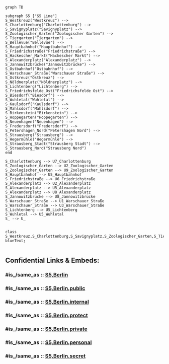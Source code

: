 



```mermaid
graph TD 

subgraph S5 ["S5 Line"]
S_Westkreuz("Westkreuz") --> 
S_Charlottenburg("Charlottenburg") --> 
S_Savignyplatz("Savignyplatz") --> 
S_Zoologischer_Garten("Zoologischer Garten") --> 
S_Tiergarten("Tiergarten") --> 
S_Bellevue("Bellevue") --> 
S_Hauptbahnhof("Hauptbahnhof") --> 
S_Friedrichstraße("Friedrichstraße") --> 
S_Hackescher_Markt("Hackescher Markt") --> 
S_Alexanderplatz("Alexanderplatz") --> 
S_Jannowitzbrücke("Jannowitzbrücke") --> 
S_Ostbahnhof("Ostbahnhof") --> 
S_Warschauer_Straße("Warschauer Straße") --> 
S_Ostkreuz("Ostkreuz") --> 
S_Nöldnerplatz("Nöldnerplatz") --> 
S_Lichtenberg("Lichtenberg") --> 
S_Friedrichsfelde_Ost("Friedrichsfelde Ost") --> 
S_Biesdorf("Biesdorf") --> 
S_Wuhletal("Wuhletal") --> 
S_Kaulsdorf("Kaulsdorf") --> 
S_Mahlsdorf("Mahlsdorf") --> 
S_Birkenstein("Birkenstein") --> 
S_Hoppegarten("Hoppegarten") --> 
S_Neuenhagen("Neuenhagen") --> 
S_Fredersdorf("Fredersdorf") --> 
S_Petershagen_Nord("Petershagen Nord") --> 
S_Strausberg("Strausberg") --> 
S_Hegermühle("Hegermühle") --> 
S_Strausberg_Stadt("Strausberg Stadt") --> 
S_Strausberg_Nord("Strausberg Nord")
end

S_Charlottenburg --> U7_Charlottenburg
S_Zoologischer_Garten --> U2_Zoologischer_Garten
S_Zoologischer_Garten --> U9_Zoologischer_Garten
S_Hauptbahnhof --> U5_Hauptbahnhof
S_Friedrichstraße --> U6_Friedrichstraße
S_Alexanderplatz --> U2_Alexanderplatz
S_Alexanderplatz --> U5_Alexanderplatz
S_Alexanderplatz --> U8_Alexanderplatz
S_Jannowitzbrücke --> U8_Jannowitzbrücke
S_Warschauer_Straße --> U1_Warschauer_Straße
S_Warschauer_Straße --> U3_Warschauer_Straße
S_Lichtenberg --> U5_Lichtenberg
S_Wuhletal --> U5_Wuhletal
S_ --> U_


class S_Westkreuz,S_Charlottenburg,S_Savignyplatz,S_Zoologischer_Garten,S_Tiergarten,S_Bellevue,S_Hauptbahnhof,S_Friedrichstraße,S_Hackescher_Markt,S_Alexanderplatz,S_Jannowitzbrücke,S_Ostbahnhof,S_Warschauer_Straße,S_Ostkreuz,S_Nöldnerplatz,S_Lichtenberg,S_Friedrichsfelde_Ost,S_Biesdorf,S_Wuhletal,S_Kaulsdorf,S_Mahlsdorf,S_Birkenstein,S_Hoppegarten,S_Neuenhagen,S_Fredersdorf,S_Petershagen_Nord,S_Strausberg,S_Hegermühle,S_Strausberg_Stadt,S_Strausberg_Nord blueText;


```


## Confidential Links & Embeds: 

### #is_/same_as :: [S5,Berlin](/_Standards/Earth/Continent/Europe/Europe~Central/Germany/Germany~West/State~Berlin/cities~Berlin/cities~Berlin/Berlin-city/S-Bahn,Berlin/S5,Berlin.md) 

### #is_/same_as :: [S5,Berlin.public](/_public/Earth/Continent/Europe/Europe~Central/Germany/Germany~West/State~Berlin/cities~Berlin/cities~Berlin/Berlin-city/S-Bahn,Berlin/S5,Berlin.public.md) 

### #is_/same_as :: [S5,Berlin.internal](/_internal/Earth/Continent/Europe/Europe~Central/Germany/Germany~West/State~Berlin/cities~Berlin/cities~Berlin/Berlin-city/S-Bahn,Berlin/S5,Berlin.internal.md) 

### #is_/same_as :: [S5,Berlin.protect](/_protect/Earth/Continent/Europe/Europe~Central/Germany/Germany~West/State~Berlin/cities~Berlin/cities~Berlin/Berlin-city/S-Bahn,Berlin/S5,Berlin.protect.md) 

### #is_/same_as :: [S5,Berlin.private](/_private/Earth/Continent/Europe/Europe~Central/Germany/Germany~West/State~Berlin/cities~Berlin/cities~Berlin/Berlin-city/S-Bahn,Berlin/S5,Berlin.private.md) 

### #is_/same_as :: [S5,Berlin.personal](/_personal/Earth/Continent/Europe/Europe~Central/Germany/Germany~West/State~Berlin/cities~Berlin/cities~Berlin/Berlin-city/S-Bahn,Berlin/S5,Berlin.personal.md) 

### #is_/same_as :: [S5,Berlin.secret](/_secret/Earth/Continent/Europe/Europe~Central/Germany/Germany~West/State~Berlin/cities~Berlin/cities~Berlin/Berlin-city/S-Bahn,Berlin/S5,Berlin.secret.md)

